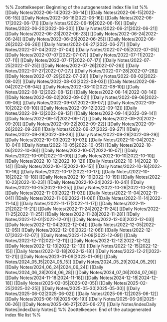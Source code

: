 %% Zoottelkeeper: Beginning of the autogenerated index file list  %%
 [[Daily Notes/2022-06-14|2022-06-14]]
 [[Daily Notes/2022-06-15|2022-06-15]]
 [[Daily Notes/2022-06-16|2022-06-16]]
 [[Daily Notes/2022-06-17|2022-06-17]]
 [[Daily Notes/2022-06-19|2022-06-19]]
 [[Daily Notes/2022-06-20|2022-06-20]]
 [[Daily Notes/2022-06-21|2022-06-21]]
 [[Daily Notes/2022-06-23|2022-06-23]]
 [[Daily Notes/2022-06-24|2022-06-24]]
 [[Daily Notes/2022-06-25|2022-06-25]]
 [[Daily Notes/2022-06-26|2022-06-26]]
 [[Daily Notes/2022-06-27|2022-06-27]]
 [[Daily Notes/2022-07-04|2022-07-04]]
 [[Daily Notes/2022-07-05|2022-07-05]]
 [[Daily Notes/2022-07-07|2022-07-07]]
 [[Daily Notes/2022-07-11|2022-07-11]]
 [[Daily Notes/2022-07-17|2022-07-17]]
 [[Daily Notes/2022-07-25|2022-07-25]]
 [[Daily Notes/2022-07-26|2022-07-26]]
 [[Daily Notes/2022-07-27|2022-07-27]]
 [[Daily Notes/2022-07-28|2022-07-28]]
 [[Daily Notes/2022-07-29|2022-07-29]]
 [[Daily Notes/2022-08-02|2022-08-02]]
 [[Daily Notes/2022-08-03|2022-08-03]]
 [[Daily Notes/2022-08-04|2022-08-04]]
 [[Daily Notes/2022-08-10|2022-08-10]]
 [[Daily Notes/2022-08-12|2022-08-12]]
 [[Daily Notes/2022-08-14|2022-08-14]]
 [[Daily Notes/2022-09-02|2022-09-02]]
 [[Daily Notes/2022-09-06|2022-09-06]]
 [[Daily Notes/2022-09-07|2022-09-07]]
 [[Daily Notes/2022-09-10|2022-09-10]]
 [[Daily Notes/2022-09-12|2022-09-12]]
 [[Daily Notes/2022-09-13|2022-09-13]]
 [[Daily Notes/2022-09-14|2022-09-14]]
 [[Daily Notes/2022-09-17|2022-09-17]]
 [[Daily Notes/2022-09-20|2022-09-20]]
 [[Daily Notes/2022-09-22|2022-09-22]]
 [[Daily Notes/2022-09-26|2022-09-26]]
 [[Daily Notes/2022-09-27|2022-09-27]]
 [[Daily Notes/2022-09-28|2022-09-28]]
 [[Daily Notes/2022-09-29|2022-09-29]]
 [[Daily Notes/2022-10-03|2022-10-03]]
 [[Daily Notes/2022-10-04|2022-10-04]]
 [[Daily Notes/2022-10-05|2022-10-05]]
 [[Daily Notes/2022-10-06|2022-10-06]]
 [[Daily Notes/2022-10-07|2022-10-07]]
 [[Daily Notes/2022-10-09|2022-10-09]]
 [[Daily Notes/2022-10-10|2022-10-10]]
 [[Daily Notes/2022-10-12|2022-10-12]]
 [[Daily Notes/2022-10-14|2022-10-14]]
 [[Daily Notes/2022-10-15|2022-10-15]]
 [[Daily Notes/2022-10-16|2022-10-16]]
 [[Daily Notes/2022-10-17|2022-10-17]]
 [[Daily Notes/2022-10-18|2022-10-18]]
 [[Daily Notes/2022-10-19|2022-10-19]]
 [[Daily Notes/2022-10-23|2022-10-23]]
 [[Daily Notes/2022-10-24|2022-10-24]]
 [[Daily Notes/2022-10-25|2022-10-25]]
 [[Daily Notes/2022-10-26|2022-10-26]]
 [[Daily Notes/2022-11-03|2022-11-03]]
 [[Daily Notes/2022-11-04|2022-11-04]]
 [[Daily Notes/2022-11-06|2022-11-06]]
 [[Daily Notes/2022-11-14|2022-11-14]]
 [[Daily Notes/2022-11-17|2022-11-17]]
 [[Daily Notes/2022-11-21|2022-11-21]]
 [[Daily Notes/2022-11-24|2022-11-24]]
 [[Daily Notes/2022-11-25|2022-11-25]]
 [[Daily Notes/2022-11-28|2022-11-28]]
 [[Daily Notes/2022-12-01|2022-12-01]]
 [[Daily Notes/2022-12-03|2022-12-03]]
 [[Daily Notes/2022-12-04|2022-12-04]]
 [[Daily Notes/2022-12-05|2022-12-05]]
 [[Daily Notes/2022-12-06|2022-12-06]]
 [[Daily Notes/2022-12-07|2022-12-07]]
 [[Daily Notes/2022-12-09|2022-12-09]]
 [[Daily Notes/2022-12-11|2022-12-11]]
 [[Daily Notes/2022-12-12|2022-12-12]]
 [[Daily Notes/2022-12-13|2022-12-13]]
 [[Daily Notes/2022-12-15|2022-12-15]]
 [[Daily Notes/2022-12-18|2022-12-18]]
 [[Daily Notes/2022-12-21|2022-12-21]]
 [[Daily Notes/2023-01-09|2023-01-09]]
 [[Daily Notes/2024_05_15|2024_05_15]]
 [[Daily Notes/2024_05_29|2024_05_29]]
 [[Daily Notes/2024_06_24|2024_06_24]]
 [[Daily Notes/2024_06_28|2024_06_28]]
 [[Daily Notes/2024_07_06|2024_07_06]]
 [[Daily Notes/2024-11-18|2024-11-18]]
 [[Daily Notes/2024-12-18|2024-12-18]]
 [[Daily Notes/2025-02-05|2025-02-05]]
 [[Daily Notes/2025-02-25|2025-02-25]]
 [[Daily Notes/2025-05-30|2025-05-30]]
 [[Daily Notes/2025-06-02|2025-06-02]]
 [[Daily Notes/2025-06-12|2025-06-12]]
 [[Daily Notes/2025-06-19|2025-06-19]]
 [[Daily Notes/2025-06-26|2025-06-26]]
 [[Daily Notes/2025-06-27|2025-06-27]]
 [[Daily Notes/indexDaily Notes|indexDaily Notes]]
%% Zoottelkeeper: End of the autogenerated index file list  %%
